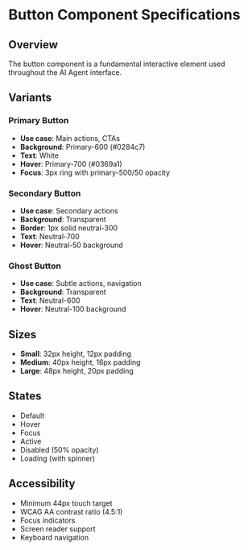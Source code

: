 # Button Component Specifications

## Overview
The button component is a fundamental interactive element used throughout the AI Agent interface.

## Variants

### Primary Button
- **Use case**: Main actions, CTAs
- **Background**: Primary-600 (#0284c7)
- **Text**: White
- **Hover**: Primary-700 (#0369a1)
- **Focus**: 3px ring with primary-500/50 opacity

### Secondary Button
- **Use case**: Secondary actions
- **Background**: Transparent
- **Border**: 1px solid neutral-300
- **Text**: Neutral-700
- **Hover**: Neutral-50 background

### Ghost Button
- **Use case**: Subtle actions, navigation
- **Background**: Transparent
- **Text**: Neutral-600
- **Hover**: Neutral-100 background

## Sizes
- **Small**: 32px height, 12px padding
- **Medium**: 40px height, 16px padding
- **Large**: 48px height, 20px padding

## States
- Default
- Hover
- Focus
- Active
- Disabled (50% opacity)
- Loading (with spinner)

## Accessibility
- Minimum 44px touch target
- WCAG AA contrast ratio (4.5:1)
- Focus indicators
- Screen reader support
- Keyboard navigation